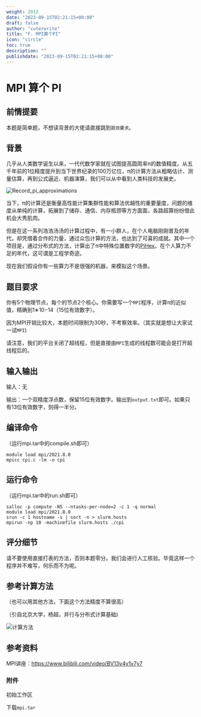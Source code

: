 ```yaml
---
weight: 2012
date: "2023-09-15T02:21:15+00:00"
draft: false
author: "cuterwrite"
title: "F. MPI算个PI"
icon: "circle"
toc: true
description: ""
publishdate: "2023-09-15T02:21:15+00:00"
---
```


# MPI 算个 PI

## 前情提要

本题是简单题，不想读背景的大佬请直接跳到`题目要求`。

## 背景

几乎从人类数学诞生以来，一代代数学家就在试图提高圆周率π的数值精度。从五千年前的1位精度提升到当下世界纪录的100万亿位，π的计算方法从粗略估计、测量估算，再到公式逼近、机器演算，我们可以从中看到人类科技的发展史。

![Record_pi_approximations](https://hpcgame.pku.edu.cn/oss/images/mpi/Record_pi_approximations.svg)

当下，π的计算还是衡量高性能计算集群性能和算法优越性的重要量度，问题的维度从单纯的计算，拓展到了储存、通信、内存瓶颈等方方面面，各路超算纷纷借此机会大秀肌肉。

但是在这一系列浩浩汤汤的计算过程中，有一小群人，在个人电脑刚刚普及的年代，却凭借着合作的力量，通过众包计算的方法，也达到了可喜的成就。其中一个项目是，通过分布式的方法，计算出了π中特殊位置数字的[PiHex](http://wayback.cecm.sfu.ca/projects/pihex/index.html)。在个人算力不足的年代，这可谓是工程学奇迹。

现在我们假设你有一些算力不是很强的机器，来模拟这个场景。

## 题目要求

你有5个物理节点，每个的节点2个核心。你需要写一个`MPI`程序，计算π的近似值，精确到1∗10−14（15位有效数字）。

因为MPI开销比较大，本题时间限制为30秒，不考察效率。（其实就是想让大家试一试`MPI`)

请注意，我们的平台关闭了超线程，但是直接由`MPI`生成的线程数可能会是打开超线程后的。

## 输入输出

输入：无

输出：一个双精度浮点数，保留15位有效数字。输出到`output.txt`即可。如果只有13位有效数字，则得一半分。

## 编译命令

（运行mpi.tar中的compile.sh即可）

```shell
module load mpi/2021.8.0
mpicc cpi.c -lm -o cpi
```

## 运行命令

（运行mpi.tar中的run.sh即可）

```shell
salloc -p compute -N5 --ntasks-per-node=2 -c 1 -q normal
module load mpi/2021.8.0
srun -c 1 hostname -s | sort -n > slurm.hosts
mpirun -np 10 -machinefile slurm.hosts ./cpi
```

## 评分细节

请不要使用直接打表的方法，否则本题零分。我们会进行人工核验。毕竟这样一个程序并不难写，何乐而不为呢。

## 参考计算方法

（也可以用其他方法，下面这个方法精度不算很高）

（引自北京大学，杨超，并行与分布式计算基础)

![计算方法](https://hpcgame.pku.edu.cn/oss/images/mpi/ppt.png)

## 参考资料

MPI讲座：https://www.bilibili.com/video/BV13v4y1v7y7

### 附件

初始工作区

下载`mpi.tar`
